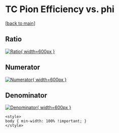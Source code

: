 # TC Pion Efficiency vs. phi

[[back to main](./)]



## Ratio

[![Ratio](../mtv/var/TC_211_eff_stack_phi.png){ width=600px }](../mtv/var/TC_211_eff_stack_phi.pdf)

## Numerator

[![Numerator](../mtv/num/TC_211_eff_stack_phi_num.png){ width=600px }](../mtv/num/TC_211_eff_stack_phi_num.pdf)

## Denominator

[![Denominator](../mtv/den/TC_211_eff_stack_phi_den.png){ width=600px }](../mtv/den/TC_211_eff_stack_phi_den.pdf)


``` {=html}
<style>
body { min-width: 100% !important; }
</style>
```
